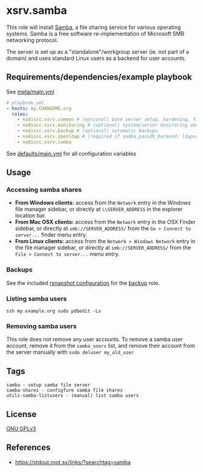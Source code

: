 # xsrv.samba

This role will install [Samba](https://en.wikipedia.org/wiki/Samba_(software)), a file sharing service for various operating systems. Samba is a free software re-implementation of Microsoft SMB networking protocol.

The server is set up as a "standalone"/workgroup server (ie. not part of a domain) and uses standard Linux users as a backend for user accounts.


## Requirements/dependencies/example playbook

See [meta/main.yml](meta/main.yml)

```yaml
# playbook.yml
- hosts: my.CHANGEME.org
  roles:
    - nodiscc.xsrv.common # (optional) base server setup, hardening, firewall
    - nodiscc.xsrv.monitoring # (optional) system/server monitoring and health checks
    - nodiscc.xsrv.backup # (optional) automatic backups
    - nodiscc.xsrv.openldap # (required if samba_passdb_backend: ldapsam) LDAP user backend
    - nodiscc.xsrv.samba
```

See [defaults/main.yml](defaults/main.yml) for all configuration variables


## Usage

### Accessing samba shares

- **From Windows clients:** access from the `Network` entry in the Windows file manager sidebar, or directly at `\\SERVER_ADDRESS` in the explorer location bar.
- **From Mac OSX clients:** access from the `Network` entry in the OSX Finder sidebar, or directly at `smb://SERVER_ADDRESS/` from the `Go > Connect to server...` finder menu entry.
- **From Linux clients:** access from the `Network > Windows Network` entry in the file manager sidebar, or directly at `smb://SERVER_ADDRESS/` from the `File > Connect to server...` menu entry.

### Backups

See the included [rsnapshot configuration](templates/etc_rsnapshot.d_samba.conf.j2) for the [backup](../backup/) role.

### Listing samba users

`ssh my.example.org sudo pdbedit -Lv`

### Removing samba users

This role does not remove any user accounts. To remove a samba user account, remove it from the `samba_users` list, and remove their account from the server manually with `sudo deluser my_old_user`

## Tags

<!--BEGIN TAGS LIST-->
```
samba - setup samba file server
samba-shares - configfure samba file shares
utils-samba-listusers - (manual) list samba users
```
<!--END TAGS LIST-->

## License

[GNU GPLv3](../../LICENSE)


## References

- https://stdout.root.sx/links/?searchtag=samba
